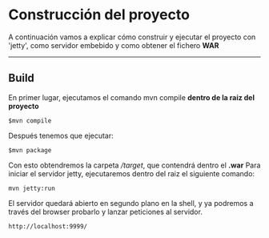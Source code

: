 Construcción del proyecto
===================


A continuación vamos a explicar cómo construir y ejecutar el proyecto con 'jetty', como servidor embebido y como obtener el fichero **WAR**

----------


Build
-------------

En primer lugar, ejecutamos el comando mvn compile **dentro de la raiz del proyecto**

    $mvn compile

Después tenemos que ejecutar:

    $mvn package

Con esto obtendremos la carpeta */target*, que contendrá dentro el **.war**
Para iniciar el servidor jetty, ejecutaremos dentro del raiz el siguiente comando:

    mvn jetty:run
    
El servidor quedará abierto en segundo plano en la shell, y ya podremos a través del browser probarlo y lanzar peticiones al servidor.

    http://localhost:9999/

